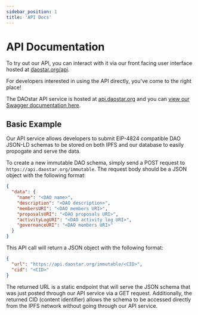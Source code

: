 ```yaml
---
sidebar_position: 1
title: 'API Docs'
---
```


# API Documentation

To try out our API, you can interact with it via our front facing user interface hosted at [daostar.org/api](https://daostar.org/api).

For developers interested in using the API directly, you've come to the right place!

The DAOstar API service is hosted at [api.daostar.org](https://api.daostar.org) and you can [view our Swagger documentation here](https://daostar.org/api/docs).

## Basic Example

Our API service allows developers to submit EIP-4824 compatible DAO JSON-LD schemas to be stored on both IPFS and our database to easily propogate and serve the data. 

To create a new immutable DAO schema, simply send a POST request to `https://api.daostar.org/immutable`. The request body should be a JSON object with the following format:
```json
{
  "data": {
    "name": "<DAO name>",
    "description": "<DAO description>",
    "membersURI": "<DAO members URI>",
    "proposalsURI": "<DAO proposals URI>",
    "activityLogURI": "<DAO activity log URI>",
    "governanceURI": "<DAO members URI>"
  }
}
```
This API call will return a JSON object with the following format:
```json
{
  "url": "https://api.daostar.org/immutable/<CID>",
  "cid": "<CID>"
}
```
The returned URL is a static endpoint that will serve the JSON schema that was just posted through our API service via a GET request. Additionally, the returned CID (content identifier) allows the schema to be accessed directly from the IPFS network without going through our API service.
